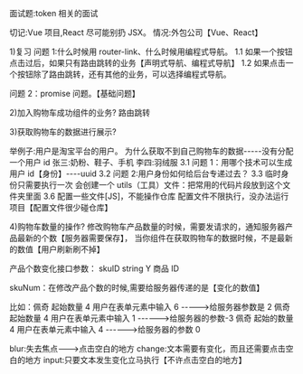 面试题:token 相关的面试

切记:Vue 项目,React 尽可能别扔 JSX。
情况:外包公司【Vue、React】

1)复习
问题 1:什么时候用 router-link、什么时候用编程式导航。
1.1 如果一个按钮点击过后，如果只有路由跳转的业务【声明式导航、编程式导航】
1.2 如果点击一个按钮除了路由跳转，还有其他的业务，可以选择编程式导航。

问题 2：promise 问题。【基础问题】

2)加入购物车成功组件的业务?
路由跳转

3)获取购物车的数据进行展示?

举例子:用户是淘宝平台的用户。
为什么获取不到自己购物车的数据-----没有分配一个用户 id
张三:奶粉、鞋子、手机
李四:羽绒服
3.1 问题 1：用哪个技术可以生成用户 id【身份】----uuid
3.2 问题 2:用户身份如何给后台专递过去？
3.3 临时身份只需要执行一次
会创建一个 utils（工具）文件：把常用的代码片段放到这个文件夹里面
3.6 配置一些文件[JS]，不能操作仓库
配置文件不限执行，没办法运行项目【配置文件很少碰仓库】

4)购物车数量的操作?
修改购物车产品数量的时候，需要发请求的，通知服务器产品最新的个数【服务器需要保存】，
当你组件在获取购物车的数据时候，不是最新的数值【用户刷新刷不掉】

产品个数变化接口参数：
skuID string Y 商品 ID

skuNum：在修改产品个数的时候,需要给服务器传递的是【变化的数值】

比如：佩奇 起始数量 4 用户在表单元素中输入 6 ----->给服务器参数是 2
佩奇 起始数量 4 用户在表单元素中输入 1 ------>给服务器的参数-3
佩奇 起始的数量 4 用户在表单元素中输入 4 ------>给服务器的参数 0

blur:失去焦点--->点击空白的地方
change:文本需要有变化，而且还需要点击空白的地方
input:只要文本发生变化立马执行【不许点击空白的地方】
